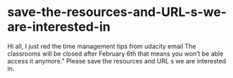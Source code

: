 # save-the-resources-and-URL-s-we-are-interested-in
Hi all, I just red the time management tips from udacity email The classrooms will be closed after February 6th that means you won’t be able access it anymore."
Please save the resources and URL s we are interested in.
